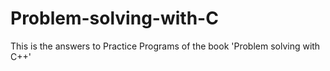 # Problem-solving-with-C
This is the answers to Practice Programs of the book 'Problem solving with C++'
